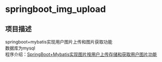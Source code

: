 # springboot_img_upload
## 项目描述</br>
springboot+mybatis实现用户图片上传和图片获取功能</br>
数据库为mysql</br>
程序介绍：[SpringBoot+Mybatis实现图片按用户上传存储和获取用户图片功能](https://blog.csdn.net/qq_41733192/article/details/106315207)</br>
